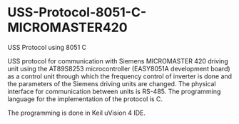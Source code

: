 # USS-Protocol-8051-C-MICROMASTER420

USS Protocol using 8051 C

USS protocol for communication with Siemens MICROMASTER 420 driving unit using the AT89S8253 microcontroller (EASY8051A development board) as a control unit through which the frequency control of inverter is done and the parameters of the Siemens driving units are changed. The physical interface for communication between units is RS-485. The programming language for the implementation of the protocol is C.

The programming is done in Keil uVision 4 IDE.
